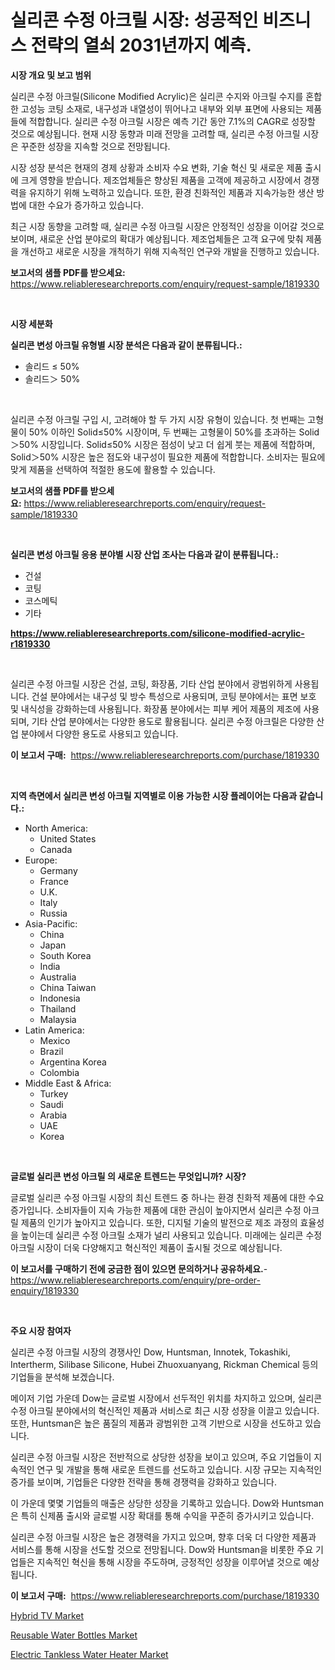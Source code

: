 <p><h1>실리콘 수정 아크릴 시장: 성공적인 비즈니스 전략의 열쇠 2031년까지 예측.</h1></p><p><strong>시장 개요 및 보고 범위</strong></p>
<p><p>실리콘 수정 아크릴(Silicone Modified Acrylic)은 실리콘 수지와 아크릴 수지를 혼합한 고성능 코팅 소재로, 내구성과 내열성이 뛰어나고 내부와 외부 표면에 사용되는 제품들에 적합합니다. 실리콘 수정 아크릴 시장은 예측 기간 동안 7.1%의 CAGR로 성장할 것으로 예상됩니다. 현재 시장 동향과 미래 전망을 고려할 때, 실리콘 수정 아크릴 시장은 꾸준한 성장을 지속할 것으로 전망됩니다.</p><p>시장 성장 분석은 현재의 경제 상황과 소비자 수요 변화, 기술 혁신 및 새로운 제품 출시에 크게 영향을 받습니다. 제조업체들은 향상된 제품을 고객에 제공하고 시장에서 경쟁력을 유지하기 위해 노력하고 있습니다. 또한, 환경 친화적인 제품과 지속가능한 생산 방법에 대한 수요가 증가하고 있습니다.</p><p>최근 시장 동향을 고려할 때, 실리콘 수정 아크릴 시장은 안정적인 성장을 이어갈 것으로 보이며, 새로운 산업 분야로의 확대가 예상됩니다. 제조업체들은 고객 요구에 맞춰 제품을 개선하고 새로운 시장을 개척하기 위해 지속적인 연구와 개발을 진행하고 있습니다.</p></p>
<p><strong>보고서의 샘플 PDF를 받으세요:</strong> <a href="https://www.reliableresearchreports.com/enquiry/request-sample/1819330">https://www.reliableresearchreports.com/enquiry/request-sample/1819330</a></p>
<p>&nbsp;</p>
<p><strong>시장 세분화</strong></p>
<p><strong>실리콘 변성 아크릴 유형별 시장 분석은 다음과 같이 분류됩니다.:</strong></p>
<p><ul><li>솔리드 ≤ 50%</li><li>솔리드＞ 50%</li></ul></p>
<p>&nbsp;</p>
<p><p>실리콘 수정 아크릴 구입 시, 고려해야 할 두 가지 시장 유형이 있습니다. 첫 번째는 고형물이 50% 이하인 Solid≤50% 시장이며, 두 번째는 고형물이 50%를 초과하는 Solid＞50% 시장입니다. Solid≤50% 시장은 점성이 낮고 더 쉽게 붓는 제품에 적합하며, Solid＞50% 시장은 높은 점도와 내구성이 필요한 제품에 적합합니다. 소비자는 필요에 맞게 제품을 선택하여 적절한 용도에 활용할 수 있습니다.</p></p>
<p><strong>보고서의 샘플 PDF를 받으세요:</strong>&nbsp;<a href="https://www.reliableresearchreports.com/enquiry/request-sample/1819330">https://www.reliableresearchreports.com/enquiry/request-sample/1819330</a></p>
<p>&nbsp;</p>
<p><strong> 실리콘 변성 아크릴 응용 분야별 시장 산업 조사는 다음과 같이 분류됩니다.:</strong></p>
<p><ul><li>건설</li><li>코팅</li><li>코스메틱</li><li>기타</li></ul></p>
<p><strong><a href="https://www.reliableresearchreports.com/silicone-modified-acrylic-r1819330">https://www.reliableresearchreports.com/silicone-modified-acrylic-r1819330</a></strong></p>
<p>&nbsp;</p>
<p><p>실리콘 수정 아크릴 시장은 건설, 코팅, 화장품, 기타 산업 분야에서 광범위하게 사용됩니다. 건설 분야에서는 내구성 및 방수 특성으로 사용되며, 코팅 분야에서는 표면 보호 및 내식성을 강화하는데 사용됩니다. 화장품 분야에서는 피부 케어 제품의 제조에 사용되며, 기타 산업 분야에서는 다양한 용도로 활용됩니다. 실리콘 수정 아크릴은 다양한 산업 분야에서 다양한 용도로 사용되고 있습니다.</p></p>
<p><strong>이 보고서 구매:</strong>&nbsp; <a href="https://www.reliableresearchreports.com/purchase/1819330">https://www.reliableresearchreports.com/purchase/1819330</a></p>
<p>&nbsp;</p>
<p><strong>지역 측면에서 실리콘 변성 아크릴 지역별로 이용 가능한 시장 플레이어는 다음과 같습니다.:</strong></p>
<p><ul>
    <li>
        North America:
        <ul>
            <li>United States</li>
            <li>Canada</li>
        </ul>
    </li>
    <li>
        Europe:
        <ul>
            <li>Germany</li>
            <li>France</li>
            <li>U.K.</li>
            <li>Italy</li>
            <li>Russia</li>
        </ul>
    </li>
    <li>
        Asia-Pacific:
        <ul>
            <li>China</li>
            <li>Japan</li>
            <li>South Korea</li>
            <li>India</li>
            <li>Australia</li>
            <li>China Taiwan</li>
            <li>Indonesia</li>
            <li>Thailand</li>
            <li>Malaysia</li>
        </ul>
    </li>
    <li>
        Latin America:
        <ul>
            <li>Mexico</li>
            <li>Brazil</li>
            <li>Argentina Korea</li>
            <li>Colombia</li>
        </ul>
    </li>
    <li>
        Middle East & Africa:
        <ul>
            <li>Turkey</li>
            <li>Saudi</li>
            <li>Arabia</li>
            <li>UAE</li>
            <li>Korea</li>
        </ul>
    </li>
    </ul></p>
<p>&nbsp;</p>
<p><strong>글로벌 실리콘 변성 아크릴 의 새로운 트렌드는 무엇입니까? 시장?</strong></p>
<p><p>글로벌 실리콘 수정 아크릴 시장의 최신 트렌드 중 하나는 환경 친화적 제품에 대한 수요 증가입니다. 소비자들이 지속 가능한 제품에 대한 관심이 높아지면서 실리콘 수정 아크릴 제품의 인기가 높아지고 있습니다. 또한, 디지털 기술의 발전으로 제조 과정의 효율성을 높이는데 실리콘 수정 아크릴 소재가 널리 사용되고 있습니다. 미래에는 실리콘 수정 아크릴 시장이 더욱 다양해지고 혁신적인 제품이 출시될 것으로 예상됩니다.</p></p>
<p><strong>이 보고서를 구매하기 전에 궁금한 점이 있으면 문의하거나 공유하세요.</strong>- <a href="https://www.reliableresearchreports.com/enquiry/pre-order-enquiry/1819330">https://www.reliableresearchreports.com/enquiry/pre-order-enquiry/1819330</a></p>
<p>&nbsp;</p>
<p><strong>주요 시장 참여자</strong></p>
<p><p>실리콘 수정 아크릴 시장의 경쟁사인 Dow, Huntsman, Innotek, Tokashiki, Intertherm, Silibase Silicone, Hubei Zhuoxuanyang, Rickman Chemical 등의 기업들을 분석해 보겠습니다. </p><p>메이저 기업 가운데 Dow는 글로벌 시장에서 선두적인 위치를 차지하고 있으며, 실리콘 수정 아크릴 분야에서의 혁신적인 제품과 서비스로 최근 시장 성장을 이끌고 있습니다. 또한, Huntsman은 높은 품질의 제품과 광범위한 고객 기반으로 시장을 선도하고 있습니다. </p><p>실리콘 수정 아크릴 시장은 전반적으로 상당한 성장을 보이고 있으며, 주요 기업들이 지속적인 연구 및 개발을 통해 새로운 트렌드를 선도하고 있습니다. 시장 규모는 지속적인 증가를 보이며, 기업들은 다양한 전략을 통해 경쟁력을 강화하고 있습니다. </p><p>이 가운데 몇몇 기업들의 매출은 상당한 성장을 기록하고 있습니다. Dow와 Huntsman은 특히 신제품 출시와 글로벌 시장 확대를 통해 수익을 꾸준히 증가시키고 있습니다. </p><p>실리콘 수정 아크릴 시장은 높은 경쟁력을 가지고 있으며, 향후 더욱 더 다양한 제품과 서비스를 통해 시장을 선도할 것으로 전망됩니다. Dow와 Huntsman을 비롯한 주요 기업들은 지속적인 혁신을 통해 시장을 주도하며, 긍정적인 성장을 이루어낼 것으로 예상됩니다.</p></p>
<p><strong>이 보고서 구매:</strong>&nbsp;&nbsp;<a href="https://www.reliableresearchreports.com/purchase/1819330">https://www.reliableresearchreports.com/purchase/1819330</a></p>
<p><p><a href="https://www.linkedin.com/pulse/hybrid-tv-market-size-trends-complete-industry-overview-vojme?trackingId=ku3IhGS3amFrHOC0cDd6ZA%3D%3D">Hybrid TV Market</a></p><p><a href="https://www.linkedin.com/pulse/reusable-water-bottles-market-size-reveals-best-marketing-o8wpe?trackingId=ijiBOm0c4MIcxLsF%2F5pHbw%3D%3D">Reusable Water Bottles Market</a></p><p><a href="https://www.linkedin.com/pulse/electric-tankless-water-heater-market-share-evolution-5ih3e?trackingId=XQVnK%2B6RbbceqUHz4QON2A%3D%3D">Electric Tankless Water Heater Market</a></p></p>